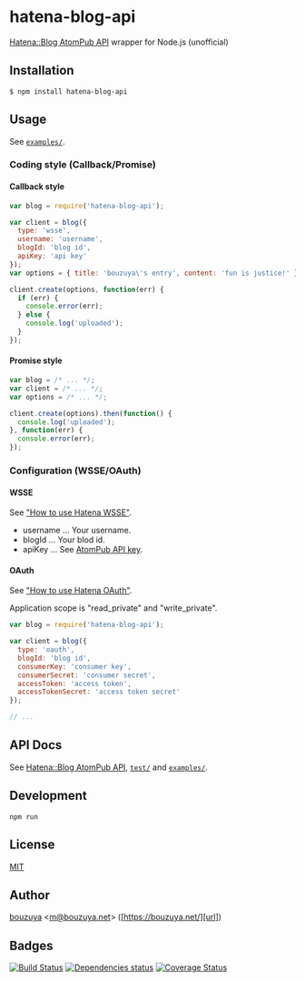 # hatena-blog-api

[Hatena::Blog AtomPub API](http://developer.hatena.ne.jp/ja/documents/blog/apis/atom) wrapper for Node.js (unofficial)

## Installation

    $ npm install hatena-blog-api

## Usage

See [`examples/`](examples/).

### Coding style (Callback/Promise)

#### Callback style

```javascript
var blog = require('hatena-blog-api');

var client = blog({
  type: 'wsse',
  username: 'username',
  blogId: 'blog id',
  apiKey: 'api key'
});
var options = { title: 'bouzuya\'s entry', content: 'fun is justice!' };

client.create(options, function(err) {
  if (err) {
    console.error(err);
  } else {
    console.log('uploaded');
  }
});
```

#### Promise style

```javascript
var blog = /* ... */;
var client = /* ... */;
var options = /* ... */;

client.create(options).then(function() {
  console.log('uploaded');
}, function(err) {
  console.error(err);
});
```

### Configuration (WSSE/OAuth)

#### WSSE

See ["How to use Hatena WSSE"](http://developer.hatena.ne.jp/ja/documents/auth/apis/wsse).

- username ... Your username.
- blogId ... Your blod id.
- apiKey ... See [AtomPub API key](http://blog.hatena.ne.jp/my/config/detail).

#### OAuth

See ["How to use Hatena OAuth"](http://developer.hatena.ne.jp/ja/documents/auth/apis/oauth).

Application scope is "read_private" and "write_private".

```javascript
var blog = require('hatena-blog-api');

var client = blog({
  type: 'oauth',
  blogId: 'blog id',
  consumerKey: 'consumer key',
  consumerSecret: 'consumer secret',
  accessToken: 'access token',
  accessTokenSecret: 'access token secret'
});

// ...
```

## API Docs

See [Hatena::Blog AtomPub API](http://developer.hatena.ne.jp/ja/documents/blog/apis/atom), [`test/`](test/) and [`examples/`](examples/).

## Development

`npm run`

## License

[MIT](LICENSE)

## Author

[bouzuya][user] &lt;[m@bouzuya.net][mail]&gt; ([https://bouzuya.net/][url])

## Badges

[![Build Status][travis-badge]][travis]
[![Dependencies status][david-dm-badge]][david-dm]
[![Coverage Status][coveralls-badge]][coveralls]

[travis]: https://travis-ci.org/bouzuya/node-hatena-blog-api
[travis-badge]: https://travis-ci.org/bouzuya/node-hatena-blog-api.svg?branch=master
[david-dm]: https://david-dm.org/bouzuya/node-hatena-blog-api
[david-dm-badge]: https://david-dm.org/bouzuya/node-hatena-blog-api.png
[coveralls]: https://coveralls.io/r/bouzuya/node-hatena-blog-api
[coveralls-badge]: https://img.shields.io/coveralls/bouzuya/node-hatena-blog-api.svg
[user]: https://github.com/bouzuya
[mail]: mailto:m@bouzuya.net
[url]: https://bouzuya.net/
